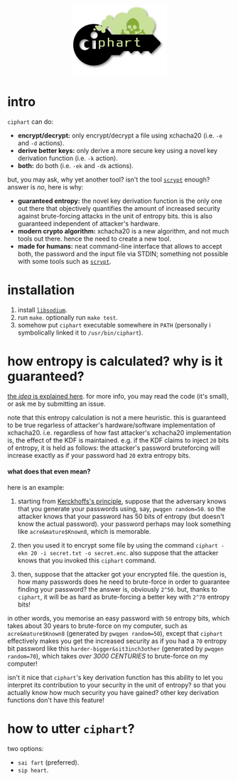 <p align="center">
    <img src="pics/logo.png">
</p>

# intro

`ciphart` can do:

- **encrypt/decrypt:** only encrypt/decrypt a file using xchacha20 (i.e. `-e` and `-d` actions).
- **derive better keys:** only derive a more secure key using a novel key derivation function (i.e.
  `-k` action).
- **both:** do both (i.e. `-ek` and `-dk` actions).

but, you may ask, why yet another tool?  isn't the tool
[`scrypt`](https://www.tarsnap.com/scrypt.html) enough?  answer is _no_,
here is why:

- **guaranteed entropy:** the novel key derivation function is the only one
  out there that objectively quantifies the amount of increased security
  against brute-forcing attacks in the unit of entropy bits.  this is also
  guaranteed independent of attacker's hardware.
- **modern crypto algorithm:** xchacha20 is a new algorithm, and not much
  tools out there.  hence the need to create a new tool.
- **made for humans:** neat command-line interface that allows to accept
  both, the password and the input file via STDIN; something not possible
  with some tools such as [`scrypt`](https://www.tarsnap.com/scrypt.html).

# installation

1.  install [`libsodium`](https://libsodium.gitbook.io/doc/).
2. run `make`.  optionally run `make test`.
3. somehow put `ciphart` executable somewhere in `PATH` (personally i
   symbolically linked it to `/usr/bin/ciphart`).

# how entropy is calculated?  why is it guaranteed?

[the _idea_ is explained
here](https://crypto.stackexchange.com/questions/85676/how-to-estimate-the-maximum-computational-cost-bound-for-key-derivation-function).
for more info, you may read the code (it's small), or ask me by submitting
an issue.

note that this entropy calculation is not a mere heuristic.  this is
guaranteed to be true regarless of attacker's hardware/software
implementation of xchacha20.  i.e. regardless of how fast attacker's
xchacha20 implementation is, the effect of the KDF is maintained.  e.g. if
the KDF claims to inject `20` bits of entropy, it is held as follows:  the
attacker's password bruteforcing will increase exactly as if your password
had `20` extra entropy bits.

#### what does that even mean?

here is an example: 

1. starting from [Kerckhoffs's
   principle](https://en.wikipedia.org/wiki/Kerckhoffs%27s_principle),
   suppose that the adversary knows that you generate your passwords using,
   say, `pwqgen random=50`.  so the attacker knows that your password has
   50 bits of entropy (but doesn't know the actual password).  your
   password perhaps may look something like `acre&mature$Known8`, which is
   memorable.  

2. then you used it to encrypt some file by using the command `ciphart -ekn
   20 -i secret.txt -o secret.enc`.  also suppose that the attacker knows
   that you invoked this `ciphart` command.

3. then, suppose that the attacker got your encrypted file.  the question
   is, how many passwords does he need to brute-force in order to guarantee
   finding your password?  the answer is, obviously `2^50`.  but, thanks to
   `ciphart`, it will be as hard as brute-forcing a better key with `2^70`
   entropy bits!

in other words, you memorise an easy password with `50` entropy bits, which
takes about 30 years to brute-force on my computer, such as
`acre&mature$Known8` (generated by `pwqgen random=50`), except that
`ciphart` effectively makes you get the increased security as if you had a
`70` entropy bit password like this `harder-bigger&sit3inch3other`
(generated by `pwqgen random=70`), which takes _over 3000 CENTURIES_ to
brute-force on my computer!

isn't it nice that `ciphart`'s key derivation function has this ability to
let you interpret its contribution to your security in the unit of entropy?
so that you actually know how much security you have gained?  other key
derivation functions don't have this feature!


# how to utter `ciphart`?

two options:

- `sai fart` (preferred).
- `sip heart`.
